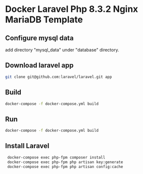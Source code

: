 # Docker Laravel Php 8.3.2 Nginx MariaDB Template

## Configure mysql data
add directory "mysql_data" under "database" directory.

## Download laravel app
```sh
git clone git@github.com:laravel/laravel.git app
```
## Build
```sh
docker-compose -f docker-compose.yml build
```
## Run
```sh
docker-compose -f docker-compose.yml build
```
## Install Laravel
```sh
 docker-compose exec php-fpm composer install
 docker-compose exec php-fpm php artisan key:generate
 docker-compose exec php-fpm php artisan config:cache
```